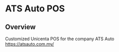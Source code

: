 # ATS Auto POS

## Overview
Customized Unicenta POS for the company ATS Auto https://atsauto.com.my/
